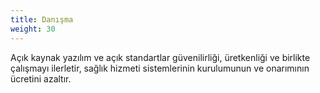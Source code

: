 ```yaml
---
title: Danışma
weight: 30
---
```


Açık kaynak yazılım ve açık standartlar güvenilirliği, üretkenliği ve birlikte çalışmayı ilerletir, sağlık hizmeti sistemlerinin kurulumunun ve onarımının ücretini azaltır.
